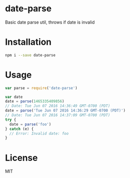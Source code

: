 # date-parse
Basic date parse util, throws if date is invalid

# Installation
```bash
npm i --save date-parse
```

# Usage
```js
var parse = require('date-parse')

var date
date = parse(1465335409856)
// Date: Tue Jun 07 2016 14:36:49 GMT-0700 (PDT)
date = parse('Tue Jun 07 2016 14:36:29 GMT-0700 (PDT)')
// Date: Tue Jun 07 2016 14:37:09 GMT-0700 (PDT)
try {
  date = parse('foo')
} catch (e) {
  // Error: Invalid date: foo
}
```

# License
MIT